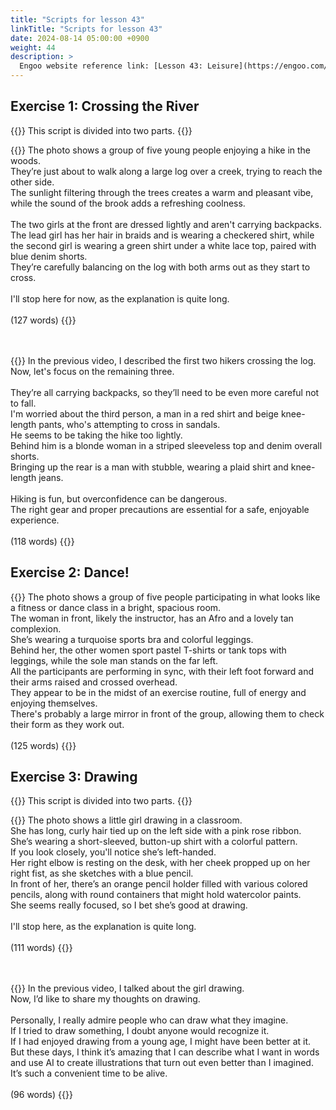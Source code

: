```yaml
---
title: "Scripts for lesson 43"
linkTitle: "Scripts for lesson 43"
date: 2024-08-14 05:00:00 +0900
weight: 44
description: >
  Engoo website reference link: [Lesson 43: Leisure](https://engoo.com/app/lessons/describing-pictures-intermediate-describing-pictures-leisure/fg2Tmk0aEeeXJlMnB1GaBA?category_id=P_HriMOnEeifo0O-yMP42w&course_id=ZZasjsOnEeiHZVOMC0VfdA)
---
```


## Exercise 1: Crossing the River

{{<alert>}}
This script is divided into two parts.
{{</alert>}}

{{<card header="**1st script**">}}
The photo shows a group of five young people enjoying a hike in the woods. <br/>
They’re just about to walk along a large log over a creek, trying to reach the other side.<br/>
The sunlight filtering through the trees creates a warm and pleasant vibe, while the sound of the brook adds a refreshing coolness.<br/>
<br/>
The two girls at the front are dressed lightly and aren't carrying backpacks. <br/>
The lead girl has her hair in braids and is wearing a checkered shirt, while the second girl is wearing a green shirt under a white lace top, paired with blue denim shorts.<br/>
They’re carefully balancing on the log with both arms out as they start to cross. <br/>
<br/>
I'll stop here for now, as the explanation is quite long.<br/>
<br/>
(127 words)
{{</card>}}

　

{{<card header="**2nd script**">}}
In the previous video, I described the first two hikers crossing the log. <br/>
Now, let's focus on the remaining three. <br/>
<br/>
They’re all carrying backpacks, so they’ll need to be even more careful not to fall. <br/>
I'm worried about the third person, a man in a red shirt and beige knee-length pants, who's attempting to cross in sandals. <br/>
He seems to be taking the hike too lightly. <br/>
Behind him is a blonde woman in a striped sleeveless top and denim overall shorts. <br/>
Bringing up the rear is a man with stubble, wearing a plaid shirt and knee-length jeans.<br/>
<br/>
Hiking is fun, but overconfidence can be dangerous. <br/>
The right gear and proper precautions are essential for a safe, enjoyable experience.<br/>
<br/>
(118 words)
{{</card>}}


## Exercise 2: Dance!

{{<card header="**Script**">}}
The photo shows a group of five people participating in what looks like a fitness or dance class in a bright, spacious room.<br/>
The woman in front, likely the instructor, has an Afro and a lovely tan complexion. <br/>
She’s wearing a turquoise sports bra and colorful leggings. <br/>
Behind her, the other women sport pastel T-shirts or tank tops with leggings, while the sole man stands on the far left.<br/>
All the participants are performing in sync, with their left foot forward and their arms raised and crossed overhead.<br/>
They appear to be in the midst of an exercise routine, full of energy and enjoying themselves. <br/>
There's probably a large mirror in front of the group, allowing them to check their form as they work out.<br/>
<br/>
(125 words)
{{</card>}}


## Exercise 3: Drawing

{{<alert>}}
This script is divided into two parts.
{{</alert>}}

{{<card header="**1st script**">}}
The photo shows a little girl drawing in a classroom. <br/>
She has long, curly hair tied up on the left side with a pink rose ribbon. <br/>
She’s wearing a short-sleeved, button-up shirt with a colorful pattern. <br/>
If you look closely, you'll notice she’s left-handed. <br/>
Her right elbow is resting on the desk, with her cheek propped up on her right fist, as she sketches with a blue pencil.<br/>
In front of her, there’s an orange pencil holder filled with various colored pencils, along with round containers that might hold watercolor paints. <br/>
She seems really focused, so I bet she’s good at drawing.<br/>
<br/>
I'll stop here, as the explanation is quite long.<br/>
<br/>
(111 words)
{{</card>}}

　

{{<card header="**2nd script**">}}
In the previous video, I talked about the girl drawing. <br/>
Now, I’d like to share my thoughts on drawing.<br/>
<br/>
Personally, I really admire people who can draw what they imagine. <br/>
If I tried to draw something, I doubt anyone would recognize it. <br/>
If I had enjoyed drawing from a young age, I might have been better at it. <br/>
But these days, I think it’s amazing that I can describe what I want in words and use AI to create illustrations that turn out even better than I imagined. <br/>
It’s such a convenient time to be alive.<br/>
<br/>
(96 words)
{{</card>}}

